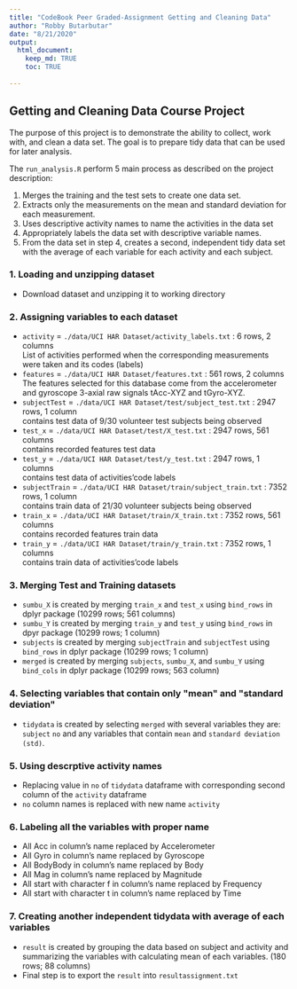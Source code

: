 ```yaml
---
title: "CodeBook Peer Graded-Assignment Getting and Cleaning Data"
author: "Robby Butarbutar"
date: "8/21/2020"
output: 
  html_document:
    keep_md: TRUE
    toc: TRUE
    
---
```




## Getting and Cleaning Data Course Project

The purpose of this project is to demonstrate the ability to collect, work with, and clean a data set. The goal is to prepare tidy data that can be used for later analysis.

The `run_analysis.R` perform 5 main process as described on the project description:

1. Merges the training and the test sets to create one data set.
2. Extracts only the measurements on the mean and standard deviation for each measurement.
3. Uses descriptive activity names to name the activities in the data set
4. Appropriately labels the data set with descriptive variable names.
5. From the data set in step 4, creates a second, independent tidy data set with the average of each variable for each activity and each subject.

### 1. Loading and unzipping dataset
  - Download dataset and unzipping it to working directory

### 2. Assigning variables to each dataset
  - `activity` = `./data/UCI HAR Dataset/activity_labels.txt` : 6 rows, 2 columns  
  List of activities performed when the corresponding measurements were taken and its codes (labels)
  - `features` = `./data/UCI HAR Dataset/features.txt` : 561 rows, 2 columns  
  The features selected for this database come from the accelerometer and gyroscope 3-axial raw signals tAcc-XYZ and tGyro-XYZ.
  - `subjectTest` = `./data/UCI HAR Dataset/test/subject_test.txt` : 2947 rows, 1 column  
  contains test data of 9/30 volunteer test subjects being observed
  - `test_x` = `./data/UCI HAR Dataset/test/X_test.txt` : 2947 rows, 561 columns  
  contains recorded features test data
  - `test_y` = `./data/UCI HAR Dataset/test/y_test.txt` : 2947 rows, 1 columns  
  contains test data of activities’code labels
  - `subjectTrain` = `./data/UCI HAR Dataset/train/subject_train.txt` : 7352 rows, 1 column  
  contains train data of 21/30 volunteer subjects being observed
  - `train_x` = `./data/UCI HAR Dataset/train/X_train.txt` : 7352 rows, 561 columns  
  contains recorded features train data
  - `train_y` = `./data/UCI HAR Dataset/train/y_train.txt` : 7352 rows, 1 columns  
  contains train data of activities’code labels
  
### 3. Merging Test and Training datasets
  - `sumbu_X` is created by merging `train_x` and `test_x` using `bind_rows` in dplyr package (10299 rows; 561 columns)
  - `sumbu_Y` is created by merging `train_y` and `test_y` using `bind_rows` in dpyr package (10299 rows; 1 column)
  - `subjects` is created by merging `subjectTrain` and `subjectTest` using `bind_rows` in dplyr package (10299 rows; 1 column)
  - `merged` is created by merging `subjects`, `sumbu_X`, and `sumbu_Y` using `bind_cols` in dplyr package (10299 rows; 563 column)
  
### 4. Selecting variables that contain only "mean" and "standard deviation"
  - `tidydata` is created by selecting `merged` with several variables they are: `subject` `no` and any variables that contain `mean` and `standard deviation (std)`.
  
### 5. Using descrptive activity names
  - Replacing value in `no` of `tidydata` dataframe with corresponding second column of the `activity` dataframe
  - `no` column names is replaced with new name `activity`
  
### 6. Labeling all the variables with proper name
  - All Acc in column’s name replaced by Accelerometer
  - All Gyro in column’s name replaced by Gyroscope
  - All BodyBody in column’s name replaced by Body
  - All Mag in column’s name replaced by Magnitude
  - All start with character f in column’s name replaced by Frequency
  - All start with character t in column’s name replaced by Time
  
### 7. Creating another independent tidydata with average of each variables
  - `result` is created by grouping the data based on subject and activity and summarizing the variables with calculating mean of each variables. (180 rows; 88 columns)
  - Final step is to export the `result` into `resultassignment.txt`

